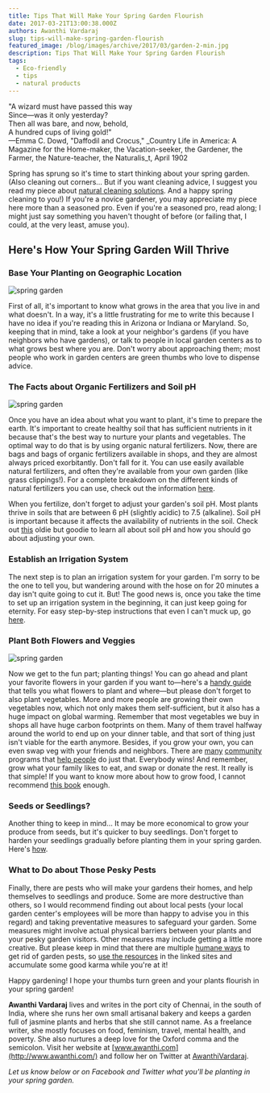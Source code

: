 ```yaml
---
title: Tips That Will Make Your Spring Garden Flourish
date: 2017-03-21T13:00:38.000Z
authors: Awanthi Vardaraj
slug: tips-will-make-spring-garden-flourish
featured_image: /blog/images/archive/2017/03/garden-2-min.jpg
description: Tips That Will Make Your Spring Garden Flourish
tags:
  - Eco-friendly
  - tips
  - natural products
---
```

"A wizard must have passed this way\
Since—was it only yesterday?\
Then all was bare, and now, behold,\
A hundred cups of living gold!"\
—Emma C. Dowd, "Daffodil and Crocus," _Country Life in America: A Magazine for the Home-maker, the Vacation-seeker, the Gardener, the Farmer, the Nature-teacher, the Naturalis_t, April 1902

Spring has sprung so it's time to start thinking about your spring garden. (Also cleaning out corners… But if you want cleaning advice, I suggest you read my piece about [natural cleaning solutions](https://www.tomatoink.com/blog/posts/green-cleaning-your-home.html). And a happy spring cleaning to you!) If you're a novice gardener, you may appreciate my piece here more than a seasoned pro. Even if you're a seasoned pro, read along; I might just say something you haven't thought of before (or failing that, I could, at the very least, amuse you).

## Here's How Your Spring Garden Will Thrive

### Base Your Planting on Geographic Location

![spring garden](/blog/images/archive/2017/03/garden-1-min.jpg)

First of all, it's important to know what grows in the area that you live in and what doesn't. In a way, it's a little frustrating for me to write this because I have no idea if you're reading this in Arizona or Indiana or Maryland. So, keeping that in mind, take a look at your neighbor's gardens (if you have neighbors who have gardens), or talk to people in local garden centers as to what grows best where you are. Don't worry about approaching them; most people who work in garden centers are green thumbs who love to dispense advice.

### The Facts about Organic Fertilizers and Soil pH

![spring garden](/blog/images/archive/2017/03/garden-2-min.jpg)

Once you have an idea about what you want to plant, it's time to prepare the earth. It's important to create healthy soil that has sufficient nutrients in it because that's the best way to nurture your plants and vegetables. The optimal way to do that is by using organic natural fertilizers. Now, there are bags and bags of organic fertilizers available in shops, and they are almost always priced exorbitantly. Don't fall for it. You can use easily available natural fertilizers, and often they're available from your own garden (like grass clippings!). For a complete breakdown on the different kinds of natural fertilizers you can use, check out the information [here](http://www.motherearthnews.com/organic-gardening/organic-fertilizers-zmaz08amzmcc).

When you fertilize, don't forget to adjust your garden's soil pH. Most plants thrive in soils that are between 6 pH (slightly acidic) to 7.5 (alkaline). Soil pH is important because it affects the availability of nutrients in the soil. Check out [this](https://hortnews.extension.iastate.edu/1994/4-6-1994/ph.html) oldie but goodie to learn all about soil pH and how you should go about adjusting your own.

### Establish an Irrigation System

The next step is to plan an irrigation system for your garden. I'm sorry to be the one to tell you, but wandering around with the hose on for 20 minutes a day isn't quite going to cut it. But! The good news is, once you take the time to set up an irrigation system in the beginning, it can just keep going for eternity. For easy step-by-step instructions that even I can't muck up, go [here](https://www.bunnings.com.au/diy-advice/garden/water-irrigation/how-to-plan-an-irrigation-system).

### Plant Both Flowers and Veggies

![spring garden](/blog/images/archive/2017/03/garden-4-min.jpg)

Now we get to the fun part; planting things! You can go ahead and plant your favorite flowers in your garden if you want to—here's a [handy guide](http://www.bhg.com/gardening/flowers/perennials/early-blooming-flowers/) that tells you what flowers to plant and where—but please don't forget to also plant vegetables. More and more people are growing their own vegetables now, which not only makes them self-sufficient, but it also has a huge impact on global warming. Remember that most vegetables we buy in shops all have huge carbon footprints on them. Many of them travel halfway around the world to end up on your dinner table, and that sort of thing just isn't viable for the earth anymore. Besides, if you grow your own, you can even swap veg with your friends and neighbors. There are [many](https://www.localharvest.org.au/learn/introduction-to-food-swaps/) [community](http://projectgrowgardens.org/) programs that [help people](http://www.growingcommunities.org/organic-veg-scheme/veg-scheme-faqs/) do just that. Everybody wins! And remember, grow what your family likes to eat, and swap or donate the rest. It really is that simple! If you want to know more about how to grow food, I cannot recommend [this book](https://www.amazon.com/Fabulous-Garden-Publishing-Gardening-Guides/dp/0643095977) enough.

### Seeds or Seedlings?

Another thing to keep in mind… It may be more economical to grow your produce from seeds, but it's quicker to buy seedlings. Don't forget to harden your seedlings gradually before planting them in your spring garden. Here's [how](http://www.growinggardens.org/hardening-off-plant-starts).

### What to Do about Those Pesky Pests

Finally, there are pests who will make your gardens their homes, and help themselves to seedlings and produce. Some are more destructive than others, so I would recommend finding out about local pests (your local garden center's employees will be more than happy to advise you in this regard) and taking preventative measures to safeguard your garden. Some measures might involve actual physical barriers between your plants and your pesky garden visitors. Other measures may include getting a little more creative. But please keep in mind that there are multiple [humane ways](https://www.capitalgardens.co.uk/blog/humane-methods-rid-garden-pests/) to get rid of garden pests, so [use the resources](http://www.care2.com/greenliving/six-kind-ways-to-outsmart-varmints.html) in the linked sites and accumulate some good karma while you're at it!

Happy gardening! I hope your thumbs turn green and your plants flourish in your spring garden!

**Awanthi Vardaraj** lives and writes in the port city of Chennai, in the south of India, where she runs her own small artisanal bakery and keeps a garden full of jasmine plants and herbs that she still cannot name. As a freelance writer, she mostly focuses on food, feminism, travel, mental health, and poverty. She also nurtures a deep love for the Oxford comma and the semicolon. Visit her website at [www.awanthi.com](http://www.awanthi.com/) and follow her on Twitter at [AwanthiVardaraj](https://twitter.com/AwanthiVardaraj).

*Let us know below or on Facebook and Twitter what you'll be planting in your spring garden.*